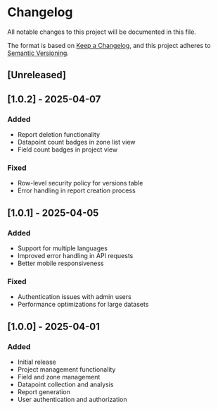 # Changelog

All notable changes to this project will be documented in this file.

The format is based on [Keep a Changelog](https://keepachangelog.com/en/1.0.0/),
and this project adheres to [Semantic Versioning](https://semver.org/spec/v2.0.0.html).

## [Unreleased]

## [1.0.2] - 2025-04-07

### Added
- Report deletion functionality
- Datapoint count badges in zone list view
- Field count badges in project view

### Fixed
- Row-level security policy for versions table
- Error handling in report creation process

## [1.0.1] - 2025-04-05

### Added
- Support for multiple languages
- Improved error handling in API requests
- Better mobile responsiveness

### Fixed
- Authentication issues with admin users
- Performance optimizations for large datasets

## [1.0.0] - 2025-04-01

### Added
- Initial release
- Project management functionality
- Field and zone management
- Datapoint collection and analysis
- Report generation
- User authentication and authorization